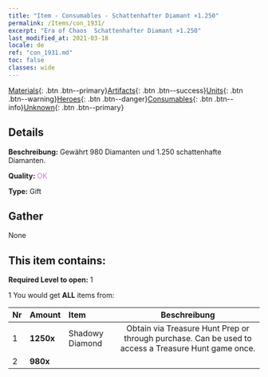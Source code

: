 ```yaml
---
title: "Item - Consumables - Schattenhafter Diamant ×1.250"
permalink: /Items/con_1931/
excerpt: "Era of Chaos  Schattenhafter Diamant ×1.250"
last_modified_at: 2021-03-18
locale: de
ref: "con_1931.md"
toc: false
classes: wide
---
```

 [Materials](/de/Items/){: .btn .btn--primary}[Artifacts](/de/Items/Artifacts/){: .btn .btn--success}[Units](/de/Items/Units/){: .btn .btn--warning}[Heroes](/de/Items/Heroes/){: .btn .btn--danger}[Consumables](/de/Items/Consumables/){: .btn .btn--info}[Unknown](/de/Items/Unknown/){: .btn .btn--primary}

## Details
 **Beschreibung:** Gewährt 980 Diamanten und 1.250 schattenhafte Diamanten.

 **Quality:** <span style="color: #DA70D6">OK</span>

 **Type:** Gift

## Gather

  None

## This item contains:

 **Required Level to open:** 1

 1 You would get **ALL** items  from:

  | Nr | Amount |     Item    | Beschreibung |
  |:---|:-------|:------------|:-----------:|
  | 1 |  **1250x** | Shadowy Diamond | Obtain via Treasure Hunt Prep or through purchase. Can be used to access a Treasure Hunt game once.  | 
  | 2 |  **980x** | <i class="fas fa-gem"/> |  | 

